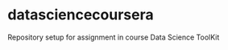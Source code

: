 datasciencecoursera
===================

Repository setup for assignment in course Data Science ToolKit
